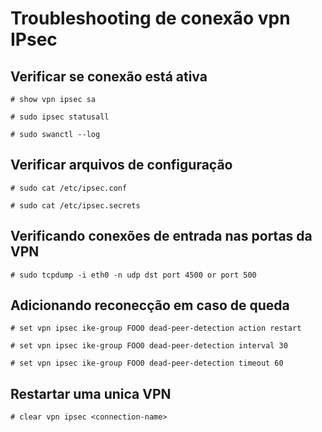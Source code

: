 # Troubleshooting de conexão vpn IPsec

## Verificar se conexão está ativa

```# show vpn ipsec sa```

```# sudo ipsec statusall```

```# sudo swanctl --log```

## Verificar arquivos de configuração

```# sudo cat /etc/ipsec.conf```

```# sudo cat /etc/ipsec.secrets```

## Verificando conexões de entrada nas portas da VPN

```# sudo tcpdump -i eth0 -n udp dst port 4500 or port 500```

## Adicionando reconecção em caso de queda

```# set vpn ipsec ike-group FOO0 dead-peer-detection action restart```

```# set vpn ipsec ike-group FOO0 dead-peer-detection interval 30```

```# set vpn ipsec ike-group FOO0 dead-peer-detection timeout 60```

## Restartar uma unica VPN

```# clear vpn ipsec <connection-name>```
